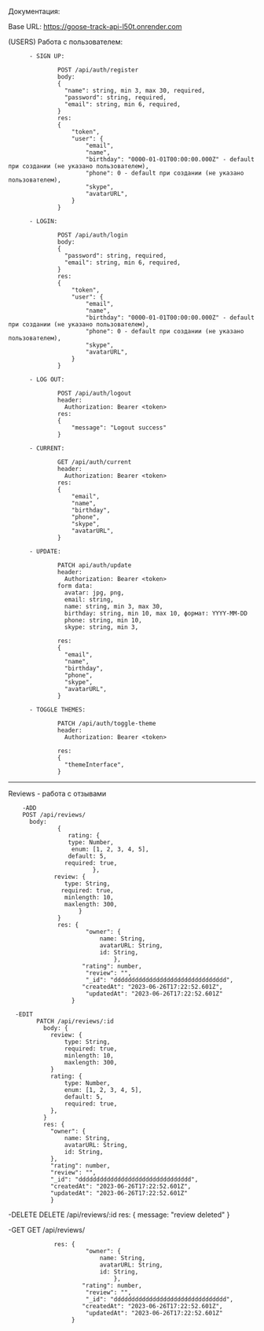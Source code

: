 Документация:

Base URL: https://goose-track-api-l50t.onrender.com

(USERS) Работа с пользователем:

          - SIGN UP:

                  POST /api/auth/register
                  body:
                  {
                    "name": string, min 3, max 30, required,
                    "password": string, required,
                    "email": string, min 6, required,
                  }
                  res:
                  {
                      "token",
                      "user": {
                          "email",
                          "name",
                          "birthday": "0000-01-01T00:00:00.000Z" - default при создании (не указано пользователем),
                          "phone": 0 - default при создании (не указано пользователем),
                          "skype",
                          "avatarURL",
                      }
                  }

          - LOGIN:

                  POST /api/auth/login
                  body:
                  {
                    "password": string, required,
                    "email": string, min 6, required,
                  }
                  res:
                  {
                      "token",
                      "user": {
                          "email",
                          "name",
                          "birthday": "0000-01-01T00:00:00.000Z" - default при создании (не указано пользователем),
                          "phone": 0 - default при создании (не указано пользователем),
                          "skype",
                          "avatarURL",
                      }
                  }

          - LOG OUT:

                  POST /api/auth/logout
                  header:
                    Authorization: Bearer <token>
                  res:
                  {
                      "message": "Logout success"
                  }

          - CURRENT:

                  GET /api/auth/current
                  header:
                    Authorization: Bearer <token>
                  res:
                  {
                      "email",
                      "name",
                      "birthday",
                      "phone",
                      "skype",
                      "avatarURL",
                  }

          - UPDATE:

                  PATCH api/auth/update
                  header:
                    Authorization: Bearer <token>
                  form data:
                    avatar: jpg, png,
                    email: string,
                    name: string, min 3, max 30,
                    birthday: string, min 10, max 10, формат: YYYY-MM-DD
                    phone: string, min 10,
                    skype: string, min 3,

                  res:
                  {
                    "email",
                    "name",
                    "birthday",
                    "phone",
                    "skype",
                    "avatarURL",
                  }

          - TOGGLE THEMES:

                  PATCH /api/auth/toggle-theme
                  header:
                    Authorization: Bearer <token>

                  res:
                  {
                    "themeInterface",
                  }

---

Reviews - работа с отзывами

        -ADD
        POST /api/reviews/
          body:
                  {
                     rating: {
                     type: Number,
                      enum: [1, 2, 3, 4, 5],
                     default: 5,
                    required: true,
                            },
                 review: {
                    type: String,
                   required: true,
                    minlength: 10,
                    maxlength: 300,
                        }
                  }
                  res: {
                          "owner": {
                              name: String,
                              avatarURL: String,
                              id: String,
                                  },
                         "rating": number,
                          "review": "",
                          "_id": "dddddddddddddddddddddddddddddddd",
                         "createdAt": "2023-06-26T17:22:52.601Z",
                          "updatedAt": "2023-06-26T17:22:52.601Z"
                      }

      -EDIT
            PATCH /api/reviews/:id
              body: {
                review: {
                    type: String,
                    required: true,
                    minlength: 10,
                    maxlength: 300,
                }
                rating: {
                    type: Number,
                    enum: [1, 2, 3, 4, 5],
                    default: 5,
                    required: true,
                },
              }
              res: {
                "owner": {
                    name: String,
                    avatarURL: String,
                    id: String,
                },
                "rating": number,
                "review": "",
                "_id": "dddddddddddddddddddddddddddddddd",
                "createdAt": "2023-06-26T17:22:52.601Z",
                "updatedAt": "2023-06-26T17:22:52.601Z"
                }

-DELETE
DELETE /api/reviews/:id
res: {
message: "review deleted"
}

-GET
GET /api/reviews/

                 res: {
                          "owner": {
                              name: String,
                              avatarURL: String,
                              id: String,
                                  },
                         "rating": number,
                          "review": "",
                          "_id": "dddddddddddddddddddddddddddddddd",
                         "createdAt": "2023-06-26T17:22:52.601Z",
                          "updatedAt": "2023-06-26T17:22:52.601Z"
                      }

